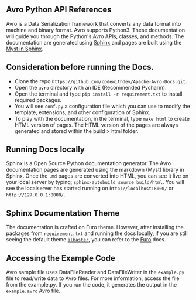 
## Avro Python API References

Avro is a Data Serialization framework that converts any data format into machine and binary format. Avro supports Python3. These documentation will guide you through the Python's Avro APIs, classes, and methods. The documentation are generated using [Sphinx](https://www.sphinx-doc.org/en/master/) and pages are built using the [Myst in Sphinx](https://myst-parser.readthedocs.io/en/v0.15.1/index.html).

## Consideration before running the Docs.

- Clone the repo `https://github.com/codewithdev/Apache-Avro-Docs.git`. 
- Open the `avro` directory with an IDE (Recommended Pycharm).
- Open the terminal and type `pip install -r requirement.txt` to install required packages.
- You will see `conf.py` a configuration file which you can use to modify the template, extensions, and other configuration of Sphinx.
- To play with the documentation, in the terminal, type `make html` to create HTML version of pages. The HTML version of the pages are always generated and stored within the build > html folder.

## Running Docs locally

Sphinx is a Open Source Python documentation generator. The Avro documentation pages are generated using the markdown (Myst) library in Sphinx. Once the `.md` pages are converted into HTML, you can see it live on your local server by typing;
`sphinx-autobuild source build/html`. You will see the localserver has started running on `http://localhost:8000/` or `http://127.0.0.1:8000/`. 

## Sphinx Documentation Theme

The documentation is crafted on Furo theme. However, after installing the packages from `requirement.txt` and running the docs locally, if you are still seeing the default theme [`albaster`](https://alabaster.readthedocs.io/en/latest/), you can refer to the [Furo](https://sphinx-themes.org/sample-sites/furo/) docs. 

## Accessing the Example Code

Avro sample file uses DataFileReader and DataFileWriter in the `example.py` file to read/write data to Avro files. For more information, access the file from the example.py. 
If you run the code, it generates the output in the `example.avro` Avro file.



